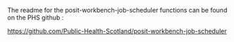 The readme for the posit-workbench-job-scheduler functions can be found on the PHS github :

https://github.com/Public-Health-Scotland/posit-workbench-job-scheduler
